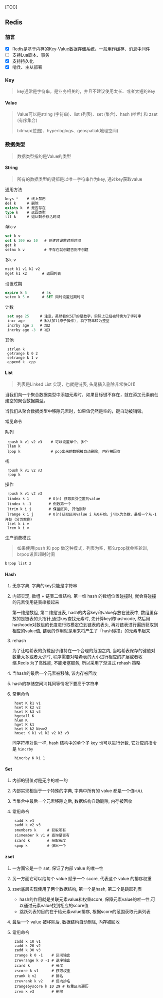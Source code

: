 [TOC]

## Redis

### 前言

- [x] Redis是基于内存的Key-Value数据存储系统，一般用作缓存、消息中间件
- [ ] 支持Lua脚本、事务
- [x] 支持持久化
- [x] 哨兵、主从部署

### Key

> key通常是字符串，是业务相关的，并且不建议使用太长、或者太短的Key

#### Value

> Value可以是string (字符串)、list (列表)、set (集合)、hash (哈希) 和 zset (有序集合)
>
> bitmap(位图)、hyperloglogs、geospatial(地理空间)

### 数据类型

> 数据类型指的是Value的类型

#### String

> 所有的数据类型的键都是以唯一字符串作为key, 通过key获取value

通用方法

~~~sql
keys *    # 线上禁用
del k	  # 删除
exists k  # 是否存在
type k    # 返回类型
ttl	k	  # 返回剩余存活时间
~~~

单k-v

```sql
set k v
set k 100 ex 10   # 创建时设置过期时间
get k
setnx k v 		  # 不存在就创建否则不创建
```

多k-v

```sql
mset k1 v1 k2 v2
mget k1 k2  	 # 返回列表
```

设置过期

```sql
expire k 5  	 # 5s
setex k 5 v		 # SET 同时设置过期时间
```

计数

```sql
 set age 25		# 注意，虽然看似SET的是数字，实际上已经被转换为了字符串
 incr age       # 默认加1(原子操作), 将字符串转为整型
 incrby age 2   # 加2
 incrby age -3  # 减3
```

其他

```
 strlen k
 getrange k 0 2
 setrange k 1 v
 append k .cpp
```

#### List

> 列表是Linked List 实现，也就是链表, 头尾插入删除非常快O(1)

当我们向一个聚合数据类型中添加元素时，如果目标键不存在，就在添加元素前创建空的聚合数据类型。

当我们从聚合数据类型中移除元素时，如果值仍然是空的，键自动被销毁。

常见命令

队列

```mysql
 rpush k v1 v2 v3	 # 可以设置单个、多个 
 llen k
 lpop k				 # pop出来的数据被自动删除, 内存被回收
```

栈

```mysql
 rpush k v1 v2 v3
 rpop k
```

操作

```mysql
 rpush k v1 v2 v3
 lindex k 1   		# O(n) 获取索引位置的value
 lindex k -1  		# 倒数第一个
 ltrim k i j  		# 保留区间, 其他删除
 lrange k i j 		# O(n)获取区间value i 从0开始，j可以为负数，最后一个从-1开始（分页案例）
 lset k i v
 lrem k i v
```

生产消费模式

> 如果使用lpush 和 pop 做这种模式，列表为空，那么rpop就会空轮训, brpop设置超时时间

~~~mysql
brpop list 2
~~~

#### Hash

1. 无序字典, 字典的key只能是字符串

2. 内部实现, 数组 + 链表二维结构. 第一维 hash 的数组位置碰撞时, 就会将碰撞的元素使用链表串接起来

    第一维是数组, 第二维是链表, hash的内容key和value存放在链表中, 数组里存放的是链表的头指针,通过key查找元素时, 先计算key的hashcode, 然后用hashcode对数组的长度进行取模定位到链表的表头, 再对链表进行遍历获取到相应的value值, 链表的作用就是用来将产生了「hash碰撞」的元素串起来

1. rehash

    为了让哈希表的负载因子维持在一个合理的范围之内,  当哈希表保存的键值对数量太多或者太少时,  程序需要对哈希表的大小进行相应的扩展或者收缩.Redis 为了高性能, 不能堵塞服务, 所以采用了渐进式 rehash 策略

2. 当hash的最后一个元素被移除, 该内存被回收

3. hash的存储空间消耗同等情况下要高于字符串

4. 常用命令

    ```
     hset K k1 v1
     hset K k2 v2
     hset K k3 v3
     hgetall K
     hlen K
     hget K k1
     hset K k2 Newv2
     hmset K k1 v1 k2 v2 k3 v3
    ```

    同字符串对象一样, hash 结构中的单个子 key 也可以进行计数, 它对应的指令是 `hincrby`

    ```
     hincrby K k1 1
    ```

#### Set

1. 内部的键值对是无序的唯一的

2. 内部实现相当于一个特殊的字典, 字典中所有的 value 都是一个值`NULL`

3. 当集合中最后一个元素移除之后, 数据结构自动删除, 内存被回收

4. 常用命令

    ```
     sadd k v1
     sadd k v2 v3
     smembers k     # 获取所有
     sismember k v1 # 查询是否有
     scard k        # 获取长度
     spop k         # 弹出一个
    ```

#### zset

1. 一方面它是一个 set, 保证了内部 value 的唯一性

2. 另一方面它可以给每个 value 赋予一个 score, 代表这个 value 的排序权重

3. zset底层实现使用了两个数据结构, 第一个是hash, 第二个是跳跃列表

    - hash的作用就是关联元素value和权重score, 保障元素value的唯一性,可以通过元素value找到相应的score值
    - 跳跃列表的目的在于给元素value排序, 根据score的范围获取元素列表

4. 最后一个 value 被移除后, 数据结构自动删除, 内存被回收

5. 常用命令

    ```
     zadd k 10 v1
     zadd k 20 v2
     zadd k 30 v3
     zrange k 0 -1    # 区间输出
     zrevrange k 0 -1 # 逆序输出
     zcard k          # 长度
     zscore k v1      # 获取权重
     zrank k v2       # 排名
     zrevrank k v2    # 反向排名
     zrangebyscore k 10 29 # 权重区间遍历
     zrem k v3        # 删除
    ```

